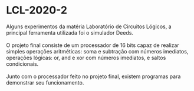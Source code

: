 # LCL-2020-2

Alguns experimentos da matéria Laboratório de Circuitos Lógicos, a principal ferramenta utilizada foi o simulador Deeds. <br> <br>
O projeto final consiste de um processador de 16 bits capaz de realizar simples operações aritméticas: soma e subtração com números imediatos, operações lógicas: or, and e xor com números imediatos, e saltos condicionais. <br> <br>
Junto com o processador feito no projeto final, existem programas para demonstrar seu funcionamento.
